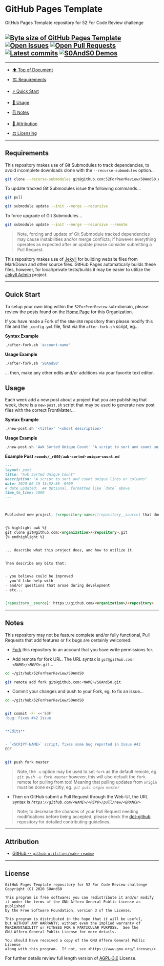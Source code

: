 # GitHub Pages Template
[heading__top]:
  #github-pages-template
  "&#x2B06; GitHub Pages Template repository for 52 For Code Review challenge"


GitHub Pages Template repository for 52 For Code Review challenge


## [![Byte size of GitHub Pages Template][badge__gh_pages__s0ands0__source_code]][s0ands0__gh_pages__source_code] [![Open Issues][badge__issues__s0ands0]][issues__s0ands0] [![Open Pull Requests][badge__pull_requests__s0ands0]][pull_requests__s0ands0] [![Latest commits][badge__commits__s0ands0__gh_pages]][commits__s0ands0__gh_pages] [![S0AndS0 Demos][badge__gh_pages__s0ands0]][gh_pages__s0ands0]



------


- [:arrow_up: Top of Document][heading__top]

- [:building_construction: Requirements][heading__requirements]

- [:zap: Quick Start][heading__quick_start]

- [&#x1F9F0; Usage][heading__usage]

- [&#x1F5D2; Notes][heading__notes]

- [:card_index: Attribution][heading__attribution]

- [:balance_scale: Licensing][heading__license]


------



## Requirements
[heading__requirements]:
  #requirements
  "&#x1F3D7; Prerequisites and/or dependencies that this project needs to function properly"


This repository makes use of Git Submodules to track dependencies, to avoid incomplete downloads clone with the `--recurse-submodules` option...


```Bash
git clone --recurse-submodules git@github.com:52ForPeerReview/S0AndS0.git
```


To update tracked Git Submodules issue the following commands...


```Bash
git pull

git submodule update --init --merge --recursive
```


To force upgrade of Git Submodules...


```Bash
git submodule update --init --merge --recursive --remote
```


> Note, forcing and update of Git Submodule tracked dependencies may cause instabilities and/or merge conflicts; if however everything operates as expected after an update please consider submitting a Pull Request.


This repository makes use of [Jekyll][jekyllrb__home] for building website files from MarkDown and other source files. GitHub Pages automatically builds these files, however, for local/private tests/builds it may be easier to utilize the [Jekyll Admin][jekyll_admin__source] project.


___


## Quick Start
[heading__quick_start]:
  #quick-start
  "&#9889; Perhaps as easy as one, 2.0,..."


To setup your own blog within the `52ForPeerReview` sub-domain, please review the posts found on the [Home Page][52forpeerreview__gh_pages__home] for this Organization.


If you have made a Fork of the `S0AndS0` repository then please modify this file and the `_config.yml` file, first via the `after-fork.sh` script, eg...


**Syntax Example**


```Bash
./after-fork.sh 'account-name'
```


**Usage Example**


```Bash
./after-fork.sh 'S0AndS0'
```


... then, make any other edits and/or additions via your favorite text editor.


## Usage
[heading__usage]:
  #usage
  "&#x1F9F0;"


Each week add a new post about a project that you are publishing that week, there is a `new-post.sh` script that may be used to generate new post files with the correct FrontMatter...


**Syntax Example**


```Bash
./new-post.sh '<title>' '<short description>'
```


**Usage Example**


```Bash
./new-post.sh 'Awk Sorted Unique Count' 'A script to sort and count unique lines or columns'
```


**Example Post `rounds/_r000/awk-sorted-unique-count.md`**


```MarkDown
---
layout: post
title: "Awk Sorted Unique Count"
description: "A script to sort and count unique lines or columns"
date: 2020-06-15 13:52:36 -0700
# date_updated:  ## Optional, formatted like `date` above
time_to_live: 1800
---



Published new project, [<repository-name>][repository__source] that does stuff...


{% highlight awk %}
git clone git@github.com:<organization>/<repository>.git
{% endhighlight %}


... describe what this project does, and how to utilize it.


Then describe any bits that:


- you believe could be improved
- you'd like help with
- and/or questions that arose during development
- etc...


[repository__source]: https://github.com/<organization>/<repository>
```


___


## Notes
[heading__notes]:
  #notes
  "&#x1F5D2; Additional things to keep in mind when developing"


This repository may not be feature complete and/or fully functional, Pull Requests that add features or fix bugs are certainly welcomed.


- [Fork][s0ands0__fork_it] this repository to an account that you have write permissions for.

- Add remote for fork URL. The URL syntax is _`git@github.com:<NAME>/<REPO>.git`_...


```Bash
cd ~/git/hub/52ForPeerReview/S0AndS0

git remote add fork git@github.com:<NAME>/S0AndS0.git
```


- Commit your changes and push to your Fork, eg. to fix an issue...


```Bash
cd ~/git/hub/52ForPeerReview/S0AndS0


git commit -F- <<'EOF'
:bug: Fixes #42 Issue


**Edits**


- `<SCRIPT-NAME>` script, fixes some bug reported in Issue #42
EOF


git push fork master
```


> Note, the `-u` option may be used to set `fork` as the default remote, eg. _`git push -u fork master`_ however, this will also default the `fork` remote for pulling from too! Meaning that pulling updates from `origin` must be done explicitly, eg. _`git pull orgin master`_


- Then on GitHub submit a Pull Request through the Web-UI, the URL syntax is _`https://github.com/<NAME>/<REPO>/pull/new/<BRANCH>`_


> Note; to decrease the chances of your Pull Request needing modifications before being accepted, please check the [dot-github](https://github.com/52ForPeerReview/.github) repository for detailed contributing guidelines.


___


## Attribution
[heading__attribution]:
  #attribution
  "&#x1F4C7; Resources that where helpful in building this project so far."


- [GitHub -- `github-utilities/make-readme`](https://github.com/github-utilities/make-readme)


___


## License
[heading__license]:
  #license
  "&#x2696; Legal side of Open Source"


```
GitHub Pages Template repository for 52 For Code Review challenge
Copyright (C) 2020 S0AndS0

This program is free software: you can redistribute it and/or modify
it under the terms of the GNU Affero General Public License as published
by the Free Software Foundation, version 3 of the License.

This program is distributed in the hope that it will be useful,
but WITHOUT ANY WARRANTY; without even the implied warranty of
MERCHANTABILITY or FITNESS FOR A PARTICULAR PURPOSE.  See the
GNU Affero General Public License for more details.

You should have received a copy of the GNU Affero General Public License
along with this program.  If not, see <https://www.gnu.org/licenses/>.
```


For further details review full length version of [AGPL-3.0][branch__current__license] License.



[branch__current__license]:
  /LICENSE
  "&#x2696; Full length version of AGPL-3.0 License"


[badge__commits__s0ands0__gh_pages]:
  https://img.shields.io/github/last-commit/52ForPeerReview/S0AndS0/gh-pages.svg

[commits__s0ands0__gh_pages]:
  https://github.com/52ForPeerReview/S0AndS0/commits/gh-pages
  "&#x1F4DD; History of changes on this branch"


[s0ands0__community]:
  https://github.com/52ForPeerReview/S0AndS0/community
  "&#x1F331; Dedicated to functioning code"

[s0ands0__gh_pages]:
  https://github.com/52ForPeerReview/S0AndS0/tree/
  "Source code examples hosted thanks to GitHub Pages!"

[badge__gh_pages__s0ands0]:
  https://img.shields.io/website/https/52ForPeerReview.github.io/S0AndS0/index.html.svg?down_color=darkorange&down_message=Offline&label=Demo&logo=Demo%20Site&up_color=success&up_message=Online

[gh_pages__s0ands0]:
  https://52ForPeerReview.github.io/S0AndS0/index.html
  "&#x1F52C; Check the example collection tests"

[issues__s0ands0]:
  https://github.com/52ForPeerReview/S0AndS0/issues
  "&#x2622; Search for and _bump_ existing issues or open new issues for project maintainer to address."

[s0ands0__fork_it]:
  https://github.com/52ForPeerReview/S0AndS0/
  "&#x1F531; Fork it!"

[pull_requests__s0ands0]:
  https://github.com/52ForPeerReview/S0AndS0/pulls
  "&#x1F3D7; Pull Request friendly, though please check the Community guidelines"

[s0ands0__gh_pages__source_code]:
  https://github.com/52ForPeerReview/S0AndS0/
  "&#x2328; Project source!"

[badge__issues__s0ands0]:
  https://img.shields.io/github/issues/52ForPeerReview/S0AndS0.svg

[badge__pull_requests__s0ands0]:
  https://img.shields.io/github/issues-pr/52ForPeerReview/S0AndS0.svg

[badge__gh_pages__s0ands0__source_code]:
  https://img.shields.io/github/repo-size/52ForPeerReview/S0AndS0

[jekyllrb__home]:
  https://jekyllrb.com/
  "Home page for Jekyll documentation"

[jekyll_admin__source]:
  https://github.com/S0AndS0/Jekyll_Admin
  "Scripts for setting-up local/private Jekyll build environment"

[52forpeerreview__gh_pages__home]:
  https://52ForPeerReview.github.io/
  "Home page for the 52 For Peer Review challenge"
